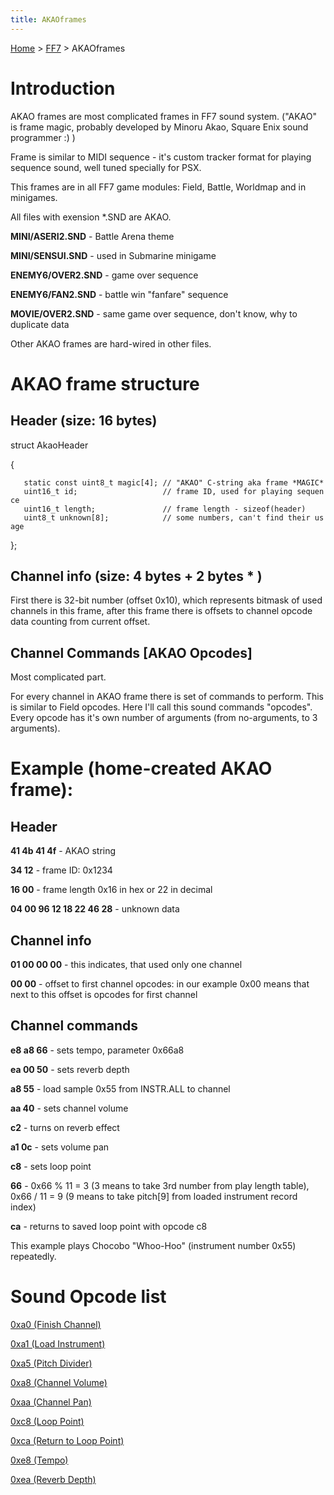 ```yaml
---
title: AKAOframes
---
```


[Home](../Main%20Page.md.md) > [FF7](../FF7.md) > AKAOframes

# Introduction

AKAO frames are most complicated frames in FF7 sound system. ("AKAO" is
frame magic, probably developed by Minoru Akao, Square Enix sound
programmer :) )

Frame is similar to MIDI sequence - it's custom tracker format for
playing sequence sound, well tuned specially for PSX.

This frames are in all FF7 game modules: Field, Battle, Worldmap and in
minigames.

All files with exension \*.SND are AKAO.

**MINI/ASERI2.SND** - Battle Arena theme

**MINI/SENSUI.SND** - used in Submarine minigame

**ENEMY6/OVER2.SND** - game over sequence

**ENEMY6/FAN2.SND** - battle win "fanfare" sequence

**MOVIE/OVER2.SND** - same game over sequence, don't know, why to
duplicate data

Other AKAO frames are hard-wired in other files.

# AKAO frame structure

## Header (size: 16 bytes)

struct AkaoHeader

{

`   static const uint8_t magic[4]; // "AKAO" C-string aka frame *MAGIC*`  
`   uint16_t id;                   // frame ID, used for playing sequence`  
`   uint16_t length;               // frame length - sizeof(header)`  
`   uint8_t unknown[8];            // some numbers, can't find their usage`

};

## Channel info (size: 4 bytes + 2 bytes \* <channels count>)

First there is 32-bit number (offset 0x10), which represents bitmask of
used channels in this frame, after this frame there is <channels count>
offsets to channel opcode data counting from current offset.

## Channel Commands \[AKAO Opcodes\]

Most complicated part.

For every channel in AKAO frame there is set of commands to perform.
This is similar to Field opcodes. Here I'll call this sound commands
"opcodes". Every opcode has it's own number of arguments (from
no-arguments, to 3 arguments).

# Example (home-created AKAO frame):

## Header

**41 4b 41 4f** - AKAO string

**34 12** - frame ID: 0x1234

**16 00** - frame length 0x16 in hex or 22 in decimal

**04 00 96 12 18 22 46 28** - unknown data

## Channel info

**01 00 00 00** - this indicates, that used only one channel

**00 00** - offset to first channel opcodes: in our example 0x00 means
that next to this offset is opcodes for first channel

## Channel commands

**e8 a8 66** - sets tempo, parameter 0x66a8

**ea 00 50** - sets reverb depth

**a8 55** - load sample 0x55 from INSTR.ALL to channel

**aa 40** - sets channel volume

**c2** - turns on reverb effect

**a1 0c** - sets volume pan

**c8** - sets loop point

**66** - 0x66 % 11 = 3 (3 means to take 3rd number from play length
table), 0x66 / 11 = 9 (9 means to take pitch\[9\] from loaded instrument
record index)

**ca** - returns to saved loop point with opcode c8

This example plays Chocobo "Whoo-Hoo" (instrument number 0x55)
repeatedly.

# Sound Opcode list

[0xa0 (Finish Channel)][]

[0xa1 (Load Instrument)][]

[0xa5 (Pitch Divider)][]

[0xa8 (Channel Volume)][]

[0xaa (Channel Pan)][]

[0xc8 (Loop Point)][]

[0xca (Return to Loop Point)][]

[0xe8 (Tempo)][]

[0xea (Reverb Depth)][]

  [0xa0 (Finish Channel)]: ../0xa0%20(Finish%20Channel).md "wikilink"
  [0xa1 (Load Instrument)]: ../0xa1%20(Load%20Instrument).md "wikilink"
  [0xa5 (Pitch Divider)]: ../0xa5%20(Pitch%20Divider).md "wikilink"
  [0xa8 (Channel Volume)]: ../0xa8%20(Channel%20Volume).md "wikilink"
  [0xaa (Channel Pan)]: ../0xaa%20(Channel%20Pan).md "wikilink"
  [0xc8 (Loop Point)]: ../0xc8%20(Loop%20Point).md "wikilink"
  [0xca (Return to Loop Point)]: ../0xca%20(Return%20to%20Loop%20Point).md "wikilink"
  [0xe8 (Tempo)]: ../0xe8%20(Tempo).md "wikilink"
  [0xea (Reverb Depth)]: ../0xea%20(Reverb%20Depth).md "wikilink"
